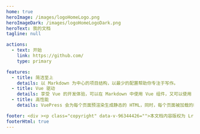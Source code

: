 ```yaml
---
home: true
heroImage: /images/logoHomeLogo.png
heroImageDark: /images/logoHomeLogoDark.png
heroText: 我的文档
tagline: null

actions:
  - text: 开始
    link: https://github.com/
    type: primary

features:
  - title: 简洁至上
    details: 以 Markdown 为中心的项目结构，以最少的配置帮助你专注于写作。
  - title: Vue 驱动
    details: 享受 Vue 的开发体验，可以在 Markdown 中使用 Vue 组件，又可以使用 Vue 来开发自定义主题。
  - title: 高性能
    details: VuePress 会为每个页面预渲染生成静态的 HTML，同时，每个页面被加载的时候，将作为 SPA 运行。

footer: <div ><p class="copyright" data-v-96344426="">本文档内容版权为 Lrsoy 贡献者所有，保留所有权利。</p></div>
footerHtml: true
---
```




